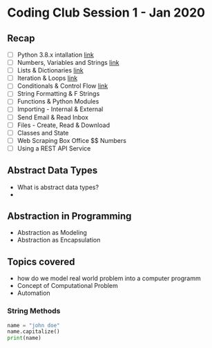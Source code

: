 # Coding Club Session 1 - Jan 2020

## Recap

- [ ] Python 3.8.x intallation [link](https://www.youtube.com/watch?v=RGor6fssp6c)
- [ ] Numbers, Variables and Strings [link](https://www.youtube.com/watch?v=pLniTMTW0vE)
- [ ] Lists & Dictionaries [link](https://www.youtube.com/watch?v=NqacT1CjkmQ&list=PLEsfXFp6DpzQjDBvhNy5YbaBx9j-ZsUe6&index=3)
- [ ] Iteration & Loops [link](https://www.youtube.com/watch?v=iTa1ZnWdIS0&list=PLEsfXFp6DpzQjDBvhNy5YbaBx9j-ZsUe6&index=4)
- [ ] Conditionals & Control Flow [link]()
- [ ] String Formatting & F Strings
- [ ] Functions & Python Modules
- [ ] Importing - Internal & External
- [ ] Send Email & Read Inbox
- [ ] Files - Create, Read & Download
- [ ] Classes and State
- [ ] Web Scraping Box Office $$ Numbers
- [ ] Using a REST API Service

## Abstract Data Types

- What is abstract data types?
-

## Abstraction in Programming

- Abstraction as Modeling
- Abstraction as Encapsulation

## Topics covered

- how do we model real world problem into a computer programm
- Concept of Computational Problem
- Automation

### String Methods

```Python
name = "john doe"
name.capitalize()
print(name)
```
